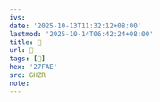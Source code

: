 ```yaml
---
ivs:
date: '2025-10-13T11:32:12+08:00'
lastmod: '2025-10-14T06:42:24+08:00'
title: 󰬆
url: 󰬆
tags: [𧾮]
hex: '27FAE'
src: GHZR
note:
---
```

